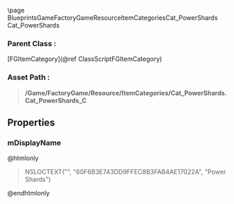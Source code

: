 \page BlueprintsGameFactoryGameResourceItemCategoriesCat_PowerShards Cat_PowerShards
### Parent Class :
[FGItemCategory](@ref ClassScriptFGItemCategory)
### Asset Path :
<b><blockquote>/Game/FactoryGame/Resource/ItemCategories/Cat_PowerShards.Cat_PowerShards_C</blockquote></b>
## Properties

### mDisplayName
@htmlonly
<blockquote>NSLOCTEXT("", "60F6B3E743DD9FFEC8B3FAB4AE17022A", "Power Shards")</blockquote>
@endhtmlonly

